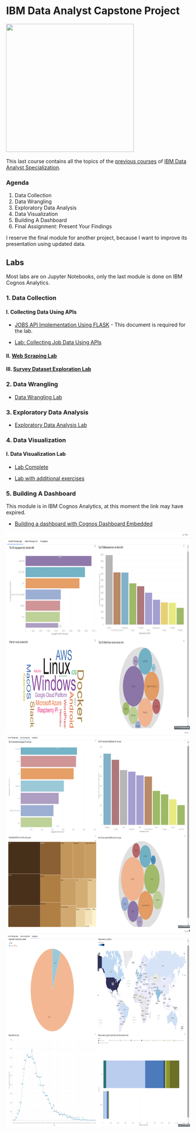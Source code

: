# IBM Data Analyst Capstone Project

[<img src="https://images.credly.com/size/680x680/images/f02ecb21-5237-4974-b259-0a8f74675c59/Data_Analyst_Capstone.png" width="350" height="350">](https://www.credly.com/earner/earned/badge/ffcee360-406f-4aeb-8dda-3a4a61b75e54)

This last course contains all the topics of the [previous courses](https://github.com/arturondg/PE-IBM_Data_Analyst_Labs/blob/02dfd04edeee84a70b27c66ae2d476cb8bcc0b19/README.md) of [IBM Data Analyst Specialization](https://www.coursera.org/account/accomplishments/professional-cert/947G6HG93HX8).

### Agenda
1. Data Collection
2. Data Wrangling
3. Exploratory Data Analysis
4. Data Visualization
5. Building A Dashboard
6. Final Assignment: Present Your Findings

I reserve the final module for another project, because I want to improve its presentation using updated data.

## Labs

Most labs are on Jupyter Notebooks, only the last module is done on IBM Cognos Analytics.

### 1. Data Collection

#### I. Collecting Data Using APIs

- [JOBS API Implementation Using FLASK](/S1.-Data_Collection/S1.1.1.-Jobs_API.ipynb) - This document is required for the lab.

- [Lab: Collecting Job Data Using APIs](/S1.-Data_Collection/S1.1.-Collecting_Jobs_data_Using_API-Questions.ipynb)

#### II. [Web Scraping Lab](/S1.-Data_Collection/S1.2.-Web-Scraping-Lab.ipynb)

#### III. [Survey Dataset Exploration Lab](/S1.-Data_Collection/S1.3.-M1ExploreDataSet-lab.ipynb)

### 2. Data Wrangling

- [Data Wrangling Lab](/S2.-Data_Wrangling/S2.1.-M2DataWrangling-lab.ipynb)

### 3. Exploratory Data Analysis

- [Exploratory Data Analysis Lab](/S3.-Exploratory_Data_Analysis/S3.1.-M3ExploratoryDataAnalysis-lab.ipynb)

### 4. Data Visualization

#### I. Data Visualization Lab

- [Lab Complete](/S4.-Data_Visualization/S4.1.-M4DataVisualization-lab-CompleteTrue.ipynb)

- [Lab with additional exercises](/S4.-Data_Visualization/S4.2.-M4DataVisualization-lab-PP.ipynb)

### 5. Building A Dashboard

This module is in IBM Cognos Analytics, at this moment the link may have expired.

- [Building a dashboard with Cognos Dashboard Embedded](https://dataplatform.cloud.ibm.com/dashboards/4e33ed96-f30e-4d96-bd72-d25cd4c57942/view/0f08dc763fb36ff645deb5e407992f0f7c312559b2bbd151888c7b4959682097a9681b99c87c190b8e115131a2ec445f9f)

<img src="/Assets/DashIBM1.png" width="960" height="540"/>
<img src="/Assets/DashIBM2.png" width="960" height="540"/>
<img src="/Assets/DashIBM3.png" width="960" height="540"/>
